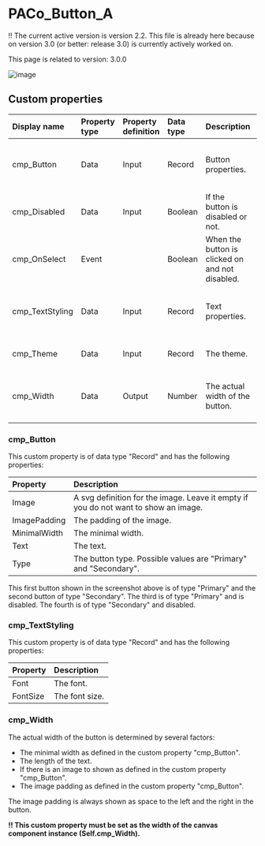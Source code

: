 # PACo_Button_A

!! The current active version is version 2.2. This file is already here because on version 3.0 (or better: release 3.0) is currently actively worked on.

This page is related to version: 3.0.0

![image](https://github.com/formsandflows/PACo/assets/35654198/f779b9aa-2f32-4306-ac52-3d7d76ab1acb)

## Custom properties

| Display name | Property type | Property definition | Data type | Description | Memo
| :--- | :--- | :--- | :--- | :--- | :--- |
| cmp_Button | Data | Input | Record | Button properties. | See the documention about cmp_Button below. |
| cmp_Disabled | Data | Input | Boolean | If the button is disabled or not. | |
| cmp_OnSelect | Event | | Boolean | When the button is clicked on and not disabled. | |
| cmp_TextStyling | Data | Input | Record | Text properties. | See the documention about cmp_TextStyling below. |
| cmp_Theme | Data | Input | Record | The theme. | See the documention on theming. |
| cmp_Width | Data | Output | Number | The actual width of the button. | See the documention about cmp_Width below. |

### cmp_Button
This custom property is of data type "Record" and has the following properties:

| Property | Description |
| :--- | :--- |
| Image | A svg definition for the image. Leave it empty if you do not want to show an image. |
| ImagePadding | The padding of the image. |
| MinimalWidth | The minimal width. |
| Text | The text. |
| Type | The button type. Possible values are "Primary" and "Secondary". |

This first button shown in the screenshot above is of type "Primary" and the second button of type "Secondary". The third is of type "Primary" and is disabled. The fourth is of type "Secondary" and disabled.

### cmp_TextStyling
This custom property is of data type "Record" and has the following properties:

| Property | Description |
| :--- | :--- |
| Font | The font. |
| FontSize | The font size. |

### cmp_Width
The actual width of the button is determined by several factors:
- The minimal width as defined in the custom property "cmp_Button".
- The length of the text.
- If there is an image to shown as defined in the custom property "cmp_Button".
- The image padding as defined in the custom property "cmp_Button".

The image padding is always shown as space to the left and the right in the button.

**!! This custom property must be set as the width of the canvas component instance (Self.cmp_Width).**
